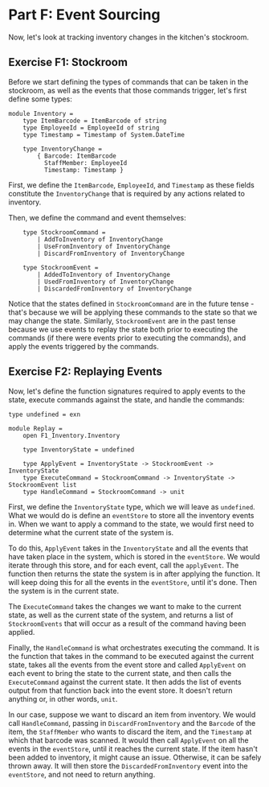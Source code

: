# Part F: Event Sourcing

Now, let's look at tracking inventory changes in the kitchen's stockroom.

## Exercise F1: Stockroom

Before we start defining the types of commands that can be taken in the stockroom, as well as the events that those commands trigger, let's first define some types:

```
module Inventory =
    type ItemBarcode = ItemBarcode of string
    type EmployeeId = EmployeeId of string
    type Timestamp = Timestamp of System.DateTime

    type InventoryChange =
        { Barcode: ItemBarcode
          StaffMember: EmployeeId
          Timestamp: Timestamp }
```

First, we define the `ItemBarcode`, `EmployeeId`, and `Timestamp` as these fields constitute the `InventoryChange` that is required by any actions related to inventory.

Then, we define the command and event themselves:

```
    type StockroomCommand =
        | AddToInventory of InventoryChange
        | UseFromInventory of InventoryChange
        | DiscardFromInventory of InventoryChange

    type StockroomEvent =
        | AddedToInventory of InventoryChange
        | UsedFromInventory of InventoryChange
        | DiscardedFromInventory of InventoryChange

```

Notice that the states defined in `StockroomCommand` are in the future tense - that's because we will be applying these commands to the state so that we may change the state. Similarly, `StockroomEvent` are in the past tense because we use events to replay the state both prior to executing the commands (if there were events prior to executing the commands), and apply the events triggered by the commands.

## Exercise F2: Replaying Events

Now, let's define the function signatures required to apply events to the state, execute commands against the state, and handle the commands:

```
type undefined = exn

module Replay =
    open F1_Inventory.Inventory

    type InventoryState = undefined

    type ApplyEvent = InventoryState -> StockroomEvent -> InventoryState
    type ExecuteCommand = StockroomCommand -> InventoryState -> StockroomEvent list
    type HandleCommand = StockroomCommand -> unit
```

First, we define the `InventoryState` type, which we will leave as `undefined`. What we would do is define an `eventStore` to store all the inventory events in. When we want to apply a command to the state, we would first need to determine what the current state of the system is.

To do this, `ApplyEvent` takes in the `InventoryState` and all the events that have taken place in the system, which is stored in the `eventStore`. We would iterate through this store, and for each event, call the `applyEvent`. The function then returns the state the system is in after applying the function. It will keep doing this for all the events in the `eventStore`, until it's done. Then the system is in the current state.

The `ExecuteCommand` takes the changes we want to make to the current state, as well as the current state of the system, and returns a list of `StockroomEvents` that will occur as a result of the command having been applied.

Finally, the `HandleCommand` is what orchestrates executing the command. It is the function that takes in the command to be executed against the current state, takes all the events from the event store and called `ApplyEvent` on each event to bring the state to the current state, and then calls the `ExecuteCommand` against the current state. It then adds the list of events output from that function back into the event store. It doesn't return anything or, in other words, `unit`.

In our case, suppose we want to discard an item from inventory. We would call `HandleCommand`, passing in `DiscardFromInventory` and the `Barcode` of the item, the `StaffMember` who wants to discard the item, and the `Timestamp` at which that barcode was scanned. It would then call `ApplyEvent` on all the events in the `eventStore`, until it reaches the current state. If the item hasn't been added to inventory, it might cause an issue. Otherwise, it can be safely thrown away. It will then store the `DiscardedFromInventory` event into the `eventStore`, and not need to return anything.
